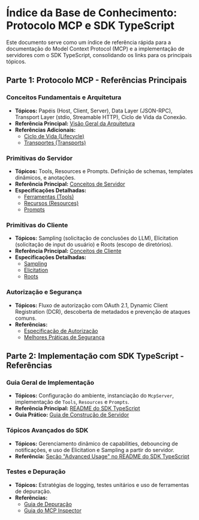 # Índice da Base de Conhecimento: Protocolo MCP e SDK TypeScript

Este documento serve como um índice de referência rápida para a documentação do Model Context Protocol (MCP) e a implementação de servidores com o SDK TypeScript, consolidando os links para os principais tópicos.

## Parte 1: Protocolo MCP - Referências Principais

### **Conceitos Fundamentais e Arquitetura**

- **Tópicos:** Papéis (Host, Client, Server), Data Layer (JSON-RPC), Transport Layer (stdio, Streamable HTTP), Ciclo de Vida da Conexão.
- **Referência Principal:** [Visão Geral da Arquitetura](modelcontextprotocol/docs/docs/learn/architecture.mdx)
- **Referências Adicionais:**
    - [Ciclo de Vida (Lifecycle)](modelcontextprotocol/docs/specification/draft/basic/lifecycle.mdx)
    - [Transportes (Transports)](modelcontextprotocol/docs/specification/draft/basic/transports.mdx)

### **Primitivas do Servidor**

- **Tópicos:** Tools, Resources e Prompts. Definição de schemas, templates dinâmicos, e anotações.
- **Referência Principal:** [Conceitos de Servidor](modelcontextprotocol/docs/docs/learn/server-concepts.mdx)
- **Especificações Detalhadas:**
    - [Ferramentas (Tools)](modelcontextprotocol/docs/specification/draft/server/tools.mdx)
    - [Recursos (Resources)](modelcontextprotocol/docs/specification/draft/server/resources.mdx)
    - [Prompts](modelcontextprotocol/docs/specification/draft/server/prompts.mdx)

### **Primitivas do Cliente**

- **Tópicos:** Sampling (solicitação de conclusões do LLM), Elicitation (solicitação de input do usuário) e Roots (escopo de diretórios).
- **Referência Principal:** [Conceitos de Cliente](modelcontextprotocol/docs/docs/learn/client-concepts.mdx)
- **Especificações Detalhadas:**
    - [Sampling](modelcontextprotocol/docs/specification/draft/client/sampling.mdx)
    - [Elicitation](modelcontextprotocol/docs/specification/draft/client/elicitation.mdx)
    - [Roots](modelcontextprotocol/docs/specification/draft/client/roots.mdx)

### **Autorização e Segurança**

- **Tópicos:** Fluxo de autorização com OAuth 2.1, Dynamic Client Registration (DCR), descoberta de metadados e prevenção de ataques comuns.
- **Referências:**
    - [Especificação de Autorização](modelcontextprotocol/docs/specification/draft/basic/authorization.mdx)
    - [Melhores Práticas de Segurança](modelcontextprotocol/docs/specification/draft/basic/security_best_practices.mdx)

## Parte 2: Implementação com SDK TypeScript - Referências

### **Guia Geral de Implementação**

- **Tópicos:** Configuração do ambiente, instanciação do `McpServer`, implementação de `Tools`, `Resources` e `Prompts`.
- **Referência Principal:** [README do SDK TypeScript](typescript-sdk/README.md)
- **Guia Prático:** [Guia de Construção de Servidor](modelcontextprotocol/docs/docs/develop/build-server.mdx)

### **Tópicos Avançados do SDK**

- **Tópicos:** Gerenciamento dinâmico de capabilities, debouncing de notificações, e uso de Elicitation e Sampling a partir do servidor.
- **Referência:** [Seção "Advanced Usage" no README do SDK TypeScript](typescript-sdk/README.md#advanced-usage)

### **Testes e Depuração**

- **Tópicos:** Estratégias de logging, testes unitários e uso de ferramentas de depuração.
- **Referências:**
    - [Guia de Depuração](modelcontextprotocol/docs/legacy/tools/debugging.mdx)
    - [Guia do MCP Inspector](modelcontextprotocol/docs/docs/tools/inspector.mdx)
